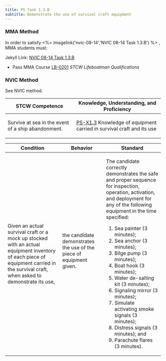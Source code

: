 ```yaml
---
title: PS Task 1.3.B 
subtitle: Demonstrate the use of survival craft equipment
---
```



### MMA Method

In order to satisfy <%= imagelink('nvic-08-14','NVIC 08-14  Task  1.3.B') %> , MMA students must:

Jekyll Link: [NVIC 08-14  Task  1.3.B](/stcw23/assets/images/nvic-08-14.pdf)

* Pass MMA Course  [LB-0201](LB-0201) *STCW Lifeboatman Qualifications*


### NVIC Method

<a onclick="togglevisibility('nvic_methods')" >See NVIC method.</a>

<div id='nvic_methods' class='hide'>

<table>
<thead>
<tr>
<th class='forty'> STCW Competence </th>
<th class='sixty'> Knowledge, Understanding, and Proficiency </th>
</tr>
</thead>




<tbody>
<tr><td markdown='1'>

Survive at sea in the event of a ship abandonment.

</td><td markdown='1'>

[PS-X1.3](../../tables/611.html#PS-X1.3) Knowledge of equipment carried in survival craft and its use

</td></tr>


</tbody>
</table>


<table>
<thead>
<tr><th class='twenty'>  Condition </th><th class='twenty'> Behavior </th><th  class='sixty'>Standard </th></tr>
</thead>
<tbody >



<tr><td markdown='1'>

Given an actual survival craft or a mock up stocked with an actual equipment inventory of each piece of equipment carried in the survival craft, when asked to demonstrate its use,

</td><td markdown='1'>

the candidate demonstrates the use of the piece of equipment given.

<br>

<div class="tooltip">
<span class="tooltiptext">
</span>
</div>


</td><td markdown='1'>

The candidate correctly demonstrates the safe and proper sequence for inspection, operation, activation, and deployment for any  of the following equipment in the time specified: 

1. Sea painter (3 minutes); 
2. Sea anchor (3 minutes); 
3. Bilge pump (3 minutes); 
4. Boat hook (3 minutes); 
5. Water de-salting kit (3 minutes); 
6. Signaling mirror (3 minutes); 
7. Simulate activating smoke signals (3 minutes); 
8. Distress signals (3 minutes); and 
9. Parachute flares (3 minutes).

</td></tr>
</tbody>
</table>
</div>
